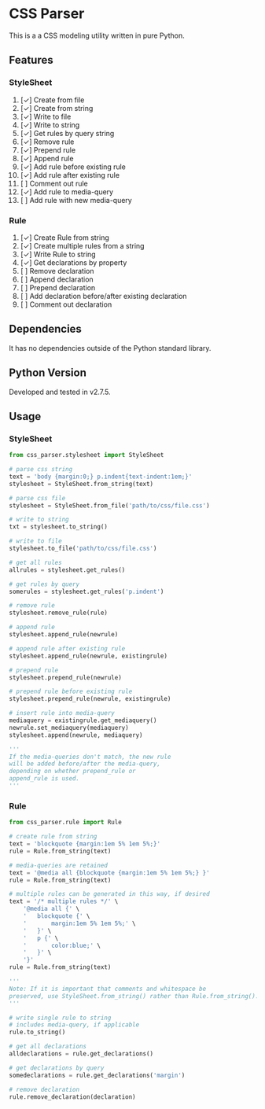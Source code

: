 # CSS Parser

This is a a CSS modeling utility written in pure Python. 

## Features

### StyleSheet

1. [✓] Create from file
2. [✓] Create from string
3. [✓] Write to file
4. [✓] Write to string
5. [✓] Get rules by query string
6. [✓] Remove rule
7. [✓] Prepend rule
8. [✓] Append rule
9. [✓] Add rule before existing rule
10. [✓] Add rule after existing rule
11. [ ] Comment out rule
12. [✓] Add rule to media-query
13. [ ] Add rule with new media-query

### Rule

1. [✓] Create Rule from string
2. [✓] Create multiple rules from a string
1. [✓] Write Rule to string
1. [✓] Get declarations by property
1. [ ] Remove declaration
2. [ ] Append declaration
3. [ ] Prepend declaration
4. [ ] Add declaration before/after existing declaration
5. [ ] Comment out declaration



## Dependencies

It has no dependencies outside of the Python standard library. 



## Python Version

Developed and tested in v2.7.5.



## Usage ##

### StyleSheet ###

```python
from css_parser.stylesheet import StyleSheet

# parse css string
text = 'body {margin:0;} p.indent{text-indent:1em;}'
stylesheet = StyleSheet.from_string(text)

# parse css file
stylesheet = StyleSheet.from_file('path/to/css/file.css')

# write to string
txt = stylesheet.to_string()

# write to file
stylesheet.to_file('path/to/css/file.css')

# get all rules
allrules = stylesheet.get_rules()

# get rules by query
somerules = stylesheet.get_rules('p.indent')

# remove rule
stylesheet.remove_rule(rule)

# append rule
stylesheet.append_rule(newrule)

# append rule after existing rule
stylesheet.append_rule(newrule, existingrule)

# prepend rule
stylesheet.prepend_rule(newrule)

# prepend rule before existing rule
stylesheet.prepend_rule(newrule, existingrule)

# insert rule into media-query
mediaquery = existingrule.get_mediaquery()
newrule.set_mediaquery(mediaquery)
stylesheet.append(newrule, mediaquery)

'''
If the media-queries don't match, the new rule 
will be added before/after the media-query, 
depending on whether prepend_rule or 
append_rule is used.
'''
```

### Rule ###

```python
from css_parser.rule import Rule

# create rule from string
text = 'blockquote {margin:1em 5% 1em 5%;}'
rule = Rule.from_string(text)

# media-queries are retained
text = '@media all {blockquote {margin:1em 5% 1em 5%;} }'
rule = Rule.from_string(text)

# multiple rules can be generated in this way, if desired
text = '/* multiple rules */' \
	'@media all {' \
	'	blockquote {' \
	'		margin:1em 5% 1em 5%;' \
	'	}' \
	'	p {' \
	'		color:blue;' \
	'	}' \
	'}'
rule = Rule.from_string(text)

'''
Note: If it is important that comments and whitespace be
preserved, use StyleSheet.from_string() rather than Rule.from_string().
'''

# write single rule to string
# includes media-query, if applicable
rule.to_string()

# get all declarations
alldeclarations = rule.get_declarations()

# get declarations by query
somedeclarations = rule.get_declarations('margin')

# remove declaration
rule.remove_declaration(declaration)
```	